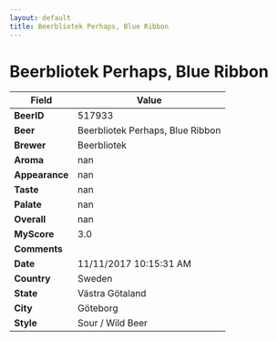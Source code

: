 ```yaml
---
layout: default
title: Beerbliotek Perhaps, Blue Ribbon
---
```


# Beerbliotek Perhaps, Blue Ribbon

| Field         | Value     |
|---------------|-----------|
| **BeerID** | 517933 |
| **Beer** | Beerbliotek Perhaps, Blue Ribbon |
| **Brewer** | Beerbliotek |
| **Aroma** | nan |
| **Appearance** | nan |
| **Taste** | nan |
| **Palate** | nan |
| **Overall** | nan |
| **MyScore** | 3.0 |
| **Comments** |   |
| **Date** | 11/11/2017 10:15:31 AM |
| **Country** | Sweden |
| **State** | Västra Götaland |
| **City** | Göteborg |
| **Style** | Sour / Wild Beer |
